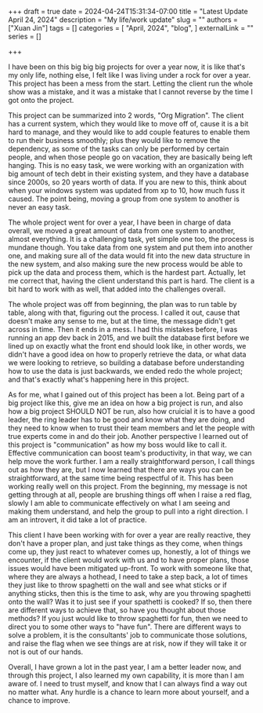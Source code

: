 +++ 
draft = true
date = 2024-04-24T15:31:34-07:00
title = "Latest Update April 24, 2024"
description = "My life/work update"
slug = ""
authors = ["Xuan Jin"]
tags = []
categories = [
"April, 2024",
"blog",
]
externalLink = ""
series = []

+++

I have been on this big big big projects for over a year now, it is like that's my only life, nothing else, I felt like I was living under a rock for over a year. This project has been a mess from the start. Letting the client run the whole show was a mistake, and it was a mistake that I cannot reverse by the time I got onto the project.

This project can be summarized into 2 words, "Org Migration". The client has a current system, which they would like to move off of, cause it is a bit hard to manage, and they would like to add couple features to enable them to run their business smoothly; plus they would like to remove the dependency, as some of the tasks can only be performed by certain people, and when those people go on vacation, they are basically being left hanging. This is no easy task, we were working with an organization with big amount of tech debt in their existing system, and they have a database since 2000s, so 20 years worth of data. If you are new to this, think about when your windows system was updated from xp to 10, how much fuss it caused. The point being, moving a group from one system to another is never an easy task.

The whole project went for over a year, I have been in charge of data overall, we moved a great amount of data from one system to another, almost everything. It is a challenging task, yet simple one too, the process is mundane though. You take data from one system and put them into another one, and making sure all of the data would fit into the new data structure in the new system, and also making sure the new process would be able to pick up the data and process them, which is the hardest part. Actually, let me correct that, having the client understand this part is hard. The client is a bit hard to work with as well, that added into the challenges overall.

The whole project was off from beginning, the plan was to run table by table, along with that, figuring out the process. I called it out, cause that doesn't make any sense to me, but at the time, the message didn't get across in time. Then it ends in a mess. I had this mistakes before, I was running an app dev back in 2015, and we built the database first before we lined up on exactly what the front end should look like, in other words, we didn't have a good idea on how to properly retrieve the data, or what data we were looking to retrieve, so building a database before understanding how to use the data is just backwards, we ended redo the whole project; and that's exactly what's happening here in this project.

As for me, what I gained out of this project has been a lot. Being part of a big project like this, give me an idea on how a big project is run, and also how a big project SHOULD NOT be run, also how cruicial it is to have a good leader, the ring leader has to be good and know what they are doing, and they need to know when to trust their team members and let the people with true experts come in and do their job. Another perspective I learned out of this project is "communication" as how my boss would like to call it. Effective communication can boost team's productivity, in that way, we can help move the work further. I am a really straightforward person, I call things out as how they are, but I now learned that there are ways you can be straightforward, at the same time being respectful of it. This has been working really well on this project. From the beginning, my message is not getting through at all, people are brushing things off when I raise a red flag, slowly I am able to communicate effectively on what I am seeing and making them understand, and help the group to pull into a right direction. I am an introvert, it did take a lot of practice.

This client I have been working with for over a year are really reactive, they don't have a proper plan, and just take things as they come, when things come up, they just react to whatever comes up, honestly, a lot of things we encounter, if the client would work with us and to have proper plans, those issues would have been mitigated up-front. To work with someone like that, where they are always a hothead, I need to take a step back, a lot of times they just like to throw spaghetti on the wall and see what sticks or if anything sticks, then this is the time to ask, why are you throwing spaghetti onto the wall? Was it to just see if your spathetti is cooked? If so, then there are different ways to achieve that, so have you thought about those methods? If you just would like to throw spaghetti for fun, then we need to direct you to some other ways to "have fun". There are different ways to solve a problem, it is the consultants' job to communicate those solutions, and raise the flag when we see things are at risk, now if they will take it or not is out of our hands.

Overall, I have grown a lot in the past year, I am a better leader now, and through this project, I also learned my own capability, it is more than I am aware of. I need to trust myself, and know that I can always find a way out no matter what. Any hurdle is a chance to learn more about yourself, and a chance to improve.
